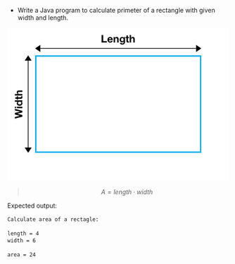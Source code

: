 * Write a Java program to calculate primeter of a rectangle with given width and length. 

![Rectangle Primeter](images/rectangleArea.png)

>$$ A = length \cdot width  $$

Expected output:

```output
Calculate area of a rectagle:

length = 4
width = 6

area = 24 
```